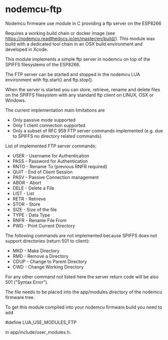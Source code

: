# nodemcu-ftp

Nodemcu firmware use module in C providing a ftp server on the ESP8266

Requires a working build chain or docker image (see https://nodemcu.readthedocs.io/en/master/en/build/).
This module was build with a dedicated tool chain in an OSX build environment and developed in Xcode.

This module implements a simple ftp server in nodemcu on top of the SPIFFS filesystems of the ESP8266.

The FTP server can be started and stopped in the nodemcu LUA environment with ftp.start() and ftp.stop().

When the server is started you can store, retrieve, rename and delete files on the SPIFFS filesystem with any standard ftp client on LINUX, OSX or Windows.

The current implementation main limitations are 
- Only passive mode supported
- Only 1 client connection supported
- Only a subset of RFC 959 FTP server commands implemented (e.g. due to SPIFFS no directory related commands).

List of implemented FTP server commands:
-  USER - Username for Authentication
-  PASS - Password for Authentication
-  RNTO - Rename To (previous RNFR required)
-  QUIT - End of Client Session
-  PASV - Passive Connection management
-  ABOR - Abort
-  DELE - Delete a File
-  LIST - List
-  RETR - Retrieve
-  STOR - Store
-  SIZE - Size of the file
-  TYPE - Data Type
-  RNFR - Rename File From
-  PWD  - Print Current Directory 


The following commands are not implemented because SPIFFS does not support directories (return 501 to client):
-  MKD - Make Directory
-  RMD - Remove a Directory
-  CDUP - Change to Parent Directory
-  CWD - Change Working Directory

For any other command not listed here the server return code will be also 501 ("Syntax Error").

The file needs to be placed into the app/modules directory of the nodemcu firmware tree.

To get this module compiled into your nodemcu firmware build you need to add

  #define LUA_USE_MODULES_FTP

in app/include/user_modules.h.

